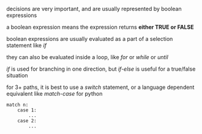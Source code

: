 decisions are very important, and are usually represented by boolean expressions

a boolean expression means the expression returns **either TRUE or FALSE**

boolean expressions are usually evaluated as a part of a selection statement like *if*

they can also be evaluated inside a loop, like *for* or *while* or *until*

*if* is used for branching in one direction, but *if-else* is useful for a true/false situation

for 3+ paths, it is best to use a *switch* statement, or a language dependent equivalent like *match-case* for python
```
match n:
	case 1:
		...
	case 2:
		...
```

